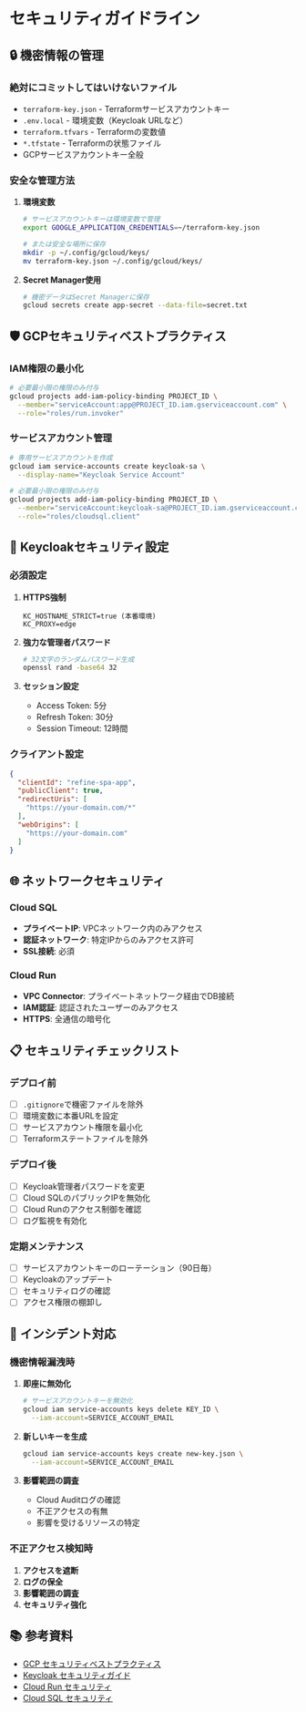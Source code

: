 # セキュリティガイドライン

## 🔒 機密情報の管理

### 絶対にコミットしてはいけないファイル

- `terraform-key.json` - Terraformサービスアカウントキー
- `.env.local` - 環境変数（Keycloak URLなど）
- `terraform.tfvars` - Terraformの変数値
- `*.tfstate` - Terraformの状態ファイル
- GCPサービスアカウントキー全般

### 安全な管理方法

1. **環境変数**
   ```bash
   # サービスアカウントキーは環境変数で管理
   export GOOGLE_APPLICATION_CREDENTIALS=~/terraform-key.json
   
   # または安全な場所に保存
   mkdir -p ~/.config/gcloud/keys/
   mv terraform-key.json ~/.config/gcloud/keys/
   ```

2. **Secret Manager使用**
   ```bash
   # 機密データはSecret Managerに保存
   gcloud secrets create app-secret --data-file=secret.txt
   ```

## 🛡️ GCPセキュリティベストプラクティス

### IAM権限の最小化

```bash
# 必要最小限の権限のみ付与
gcloud projects add-iam-policy-binding PROJECT_ID \
  --member="serviceAccount:app@PROJECT_ID.iam.gserviceaccount.com" \
  --role="roles/run.invoker"
```

### サービスアカウント管理

```bash
# 専用サービスアカウントを作成
gcloud iam service-accounts create keycloak-sa \
  --display-name="Keycloak Service Account"

# 必要最小限の権限のみ付与
gcloud projects add-iam-policy-binding PROJECT_ID \
  --member="serviceAccount:keycloak-sa@PROJECT_ID.iam.gserviceaccount.com" \
  --role="roles/cloudsql.client"
```

## 🔐 Keycloakセキュリティ設定

### 必須設定

1. **HTTPS強制**
   ```
   KC_HOSTNAME_STRICT=true (本番環境)
   KC_PROXY=edge
   ```

2. **強力な管理者パスワード**
   ```bash
   # 32文字のランダムパスワード生成
   openssl rand -base64 32
   ```

3. **セッション設定**
   - Access Token: 5分
   - Refresh Token: 30分
   - Session Timeout: 12時間

### クライアント設定

```json
{
  "clientId": "refine-spa-app",
  "publicClient": true,
  "redirectUris": [
    "https://your-domain.com/*"
  ],
  "webOrigins": [
    "https://your-domain.com"
  ]
}
```

## 🌐 ネットワークセキュリティ

### Cloud SQL

- **プライベートIP**: VPCネットワーク内のみアクセス
- **認証ネットワーク**: 特定IPからのみアクセス許可
- **SSL接続**: 必須

### Cloud Run

- **VPC Connector**: プライベートネットワーク経由でDB接続
- **IAM認証**: 認証されたユーザーのみアクセス
- **HTTPS**: 全通信の暗号化

## 📋 セキュリティチェックリスト

### デプロイ前

- [ ] `.gitignore`で機密ファイルを除外
- [ ] 環境変数に本番URLを設定
- [ ] サービスアカウント権限を最小化
- [ ] Terraformステートファイルを除外

### デプロイ後

- [ ] Keycloak管理者パスワードを変更
- [ ] Cloud SQLのパブリックIPを無効化
- [ ] Cloud Runのアクセス制御を確認
- [ ] ログ監視を有効化

### 定期メンテナンス

- [ ] サービスアカウントキーのローテーション（90日毎）
- [ ] Keycloakのアップデート
- [ ] セキュリティログの確認
- [ ] アクセス権限の棚卸し

## 🚨 インシデント対応

### 機密情報漏洩時

1. **即座に無効化**
   ```bash
   # サービスアカウントキーを無効化
   gcloud iam service-accounts keys delete KEY_ID \
     --iam-account=SERVICE_ACCOUNT_EMAIL
   ```

2. **新しいキーを生成**
   ```bash
   gcloud iam service-accounts keys create new-key.json \
     --iam-account=SERVICE_ACCOUNT_EMAIL
   ```

3. **影響範囲の調査**
   - Cloud Auditログの確認
   - 不正アクセスの有無
   - 影響を受けるリソースの特定

### 不正アクセス検知時

1. **アクセスを遮断**
2. **ログの保全**
3. **影響範囲の調査**
4. **セキュリティ強化**

## 📚 参考資料

- [GCP セキュリティベストプラクティス](https://cloud.google.com/security/best-practices)
- [Keycloak セキュリティガイド](https://www.keycloak.org/docs/latest/server_admin/#_security)
- [Cloud Run セキュリティ](https://cloud.google.com/run/docs/securing)
- [Cloud SQL セキュリティ](https://cloud.google.com/sql/docs/security)